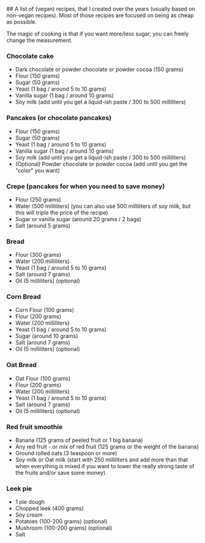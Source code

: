 ## A list of (vegan) recipes, that I created over the years (usually based on non-vegan recipes). Most of those recipes are focused on being as cheap as possible.

The magic of cooking is that if you want more/less sugar, you can freely change the measurement.

### Chocolate cake

- Dark chocolate or powder chocolate or powder cocoa (150 grams)
- Flour (150 grams)
- Sugar (50 grams)
- Yeast (1 bag / around 5 to 10 grams)
- Vanilla sugar (1 bag / around 10 grams)
- Soy milk (add until you get a liquid-ish paste / 300 to 500 milliliters)

### Pancakes (or chocolate pancakes)

- Flour (150 grams)
- Sugar (50 grams)
- Yeast (1 bag / around 5 to 10 grams)
- Vanilla sugar (1 bag / around 10 grams)
- Soy milk (add until you get a liquid-ish paste / 300 to 500 milliliters)
- (Optional) Powder chocolate or powder cocoa (add until you get the "color" you want)

### Crepe (pancakes for when you need to save money)

- Flour (250 grams)
- Water (500 milliliters) (you can also use 500 milliliters of soy milk, but this will triple the price of the recipe)
- Sugar or vanilla sugar (around 20 grams / 2 bags)
- Salt (around 5 grams)

### Bread

- Flour (300 grams)
- Water (200 milliliters)
- Yeast (1 bag / around 5 to 10 grams)
- Salt (around 7 grams)
- Oil (5 milliliters) (optional)

### Corn Bread

- Corn Flour (100 grams)
- Flour (200 grams)
- Water (200 milliliters)
- Yeast (1 bag / around 5 to 10 grams)
- Sugar (around 10 grams)
- Salt (around 7 grams)
- Oil (5 milliliters) (optional)

### Oat Bread

- Oat Flour (100 grams)
- Flour (200 grams)
- Water (200 milliliters)
- Yeast (1 bag / around 5 to 10 grams)
- Salt (around 7 grams)
- Oil (5 milliliters) (optional)

### Red fruit smoothie

- Banana (125 grams of peeled fruit or 1 big banana)
- Any red fruit - or mix of red fruit (125 grams or the weight of the banana)
- Ground rolled oats (3 teaspoon or more)
- Soy milk or Oat milk (start with 250 milliliters and add more than that when everything is mixed if you want to lower the really strong taste of the fruits and/or save some money)

### Leek pie

- 1 pie dough
- Chopped leek (400 grams)
- Soy cream
- Potatoes (100-200 grams) (optional)
- Mushroom (100-200 grams) (optional)
- Salt
